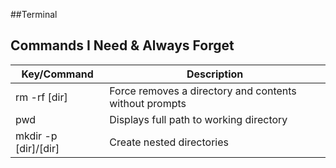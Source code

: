 ##Terminal 

## Commands I Need & Always Forget

| Key/Command            | Description
| ---------------------- | -------------------
| rm -rf [dir]           | Force removes a directory and contents without prompts 
| pwd                    | Displays full path to working directory
| mkdir -p [dir]/[dir]   | Create nested directories
